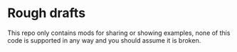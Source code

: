 # Rough drafts

This repo only contains mods for sharing or showing examples, none of this code is supported in any way and you should assume it is broken.

